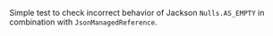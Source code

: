 Simple test to check incorrect behavior of Jackson `Nulls.AS_EMPTY` in combination with `JsonManagedReference`.
